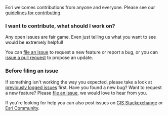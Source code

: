 Esri welcomes contributions from anyone and everyone. Please see our [guidelines for contributing](https://github.com/esri/contributing).

### I want to contribute, what should I work on?

Any open issues are fair game. Even just telling us what you want to see would be extremely helpful!

You can [file an issue](https://github.com/ArcGIS/awesome-arcgis-developer/issues/new) to request a new feature or report a bug, or you can [issue a pull request](https://github.com/ArcGIS/awesome-arcgis-developer/pulls) to propose an update.

### Before filing an issue

If something isn't working the way you expected, please take a look at [previously logged issues](https://github.com/ArcGIS/awesome-arcgis-developer/issues) first.  Have you found a new bug?  Want to request a new feature?  Please [file an issue](https://github.com/ArcGIS/awesome-arcgis-developer/issues/new), we would love to hear from you.

If you're looking for help you can also post issues on [GIS Stackexchange](http://gis.stackexchange.com/questions/ask?tags=esri-oss) or [Esri Community](https://community.esri.com/t5/developers-questions/bd-p/developers-questions).
